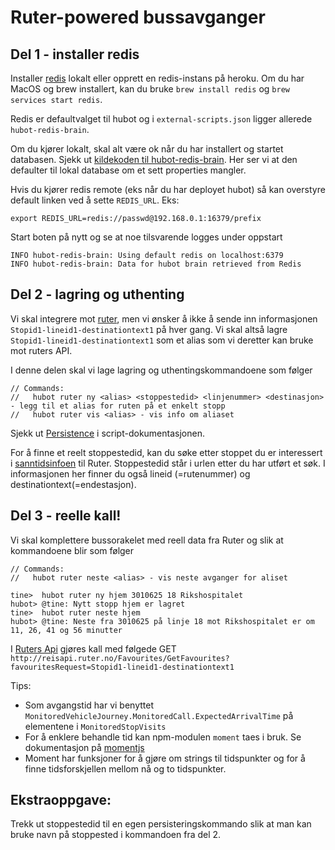 # Ruter-powered bussavganger

## Del 1 - installer redis

Installer [redis](http://redis.io/) lokalt eller opprett en redis-instans på heroku. Om du har MacOS og brew installert, kan du bruke `brew install redis` og `brew services start redis`. 

Redis er defaultvalget til hubot og i `external-scripts.json` ligger allerede `hubot-redis-brain`. 

Om du kjører lokalt, skal alt være ok når du har installert og startet databasen. Sjekk ut [kildekoden til hubot-redis-brain](https://github.com/hubot-scripts/hubot-redis-brain/blob/master/src/redis-brain.coffee#L29). Her ser vi at den defaulter til lokal database om et sett properties mangler.

Hvis du kjører redis remote (eks når du har deployet hubot) så kan overstyre default linken ved å sette `REDIS_URL`. Eks: 
```
export REDIS_URL=redis://passwd@192.168.0.1:16379/prefix
```

Start boten på nytt og se at noe tilsvarende logges under oppstart
```
INFO hubot-redis-brain: Using default redis on localhost:6379
INFO hubot-redis-brain: Data for hubot brain retrieved from Redis
```

## Del 2 - lagring og uthenting

Vi skal integrere mot [ruter](http://reisapi.ruter.no/Help/Api/GET-Favourites-GetFavourites_favouritesRequest), men vi ønsker å ikke å sende inn informasjonen `Stopid1-lineid1-destinationtext1` på hver gang. Vi skal altså lagre `Stopid1-lineid1-destinationtext1` som et alias som vi deretter kan bruke mot ruters API.

I denne delen skal vi lage lagring og uthentingskommandoene som følger
```
// Commands:
//   hubot ruter ny <alias> <stoppestedid> <linjenummer> <destinasjon> - legg til et alias for ruten på et enkelt stopp
//   hubot ruter vis <alias> - vis info om aliaset
```

Sjekk ut [Persistence](https://hubot.github.com/docs/scripting/#persistence)  i script-dokumentasjonen.

For å finne et reelt stoppestedid, kan du søke etter stoppet du er interessert i [sanntidsinfoen](https://ruter.no/reiseplanlegger/Stoppested/(3010624)Oslo%20gate%20(Oslo)/Avganger/#st:1,sp:0,bp:0) til Ruter. Stoppestedid står i urlen etter du har utført et søk. I informasjonen her finner du også lineid (=rutenummer) og destinationtext(=endestasjon).


## Del 3 - reelle kall!

Vi skal komplettere bussorakelet med reell data fra Ruter og slik at kommandoene blir som følger

```
// Commands:
//   hubot ruter neste <alias> - vis neste avganger for aliset

tine>  hubot ruter ny hjem 3010625 18 Rikshospitalet
hubot> @tine: Nytt stopp hjem er lagret
tine>  hubot ruter neste hjem
hubot> @tine: Neste fra 3010625 på linje 18 mot Rikshospitalet er om 11, 26, 41 og 56 minutter
```

I [Ruters Api](http://reisapi.ruter.no/Help/Api/GET-Favourites-GetFavourites_favouritesRequest) gjøres kall med følgede GET `http://reisapi.ruter.no/Favourites/GetFavourites?favouritesRequest=Stopid1-lineid1-destinationtext1`

Tips: 
* Som avgangstid har vi benyttet `MonitoredVehicleJourney.MonitoredCall.ExpectedArrivalTime` på elementene i  `MonitoredStopVisits` 
* For å enklere behandle tid kan npm-modulen `moment` taes i bruk. Se dokumentasjon på [momentjs](momentjs.com) 
* Moment har funksjoner for å gjøre om strings til tidspunkter og for å finne tidsforskjellen mellom nå og to tidspunkter.

## Ekstraoppgave:
Trekk ut stoppestedid til en egen persisteringskommando slik at man kan bruke navn på stoppested i kommandoen fra del 2.



